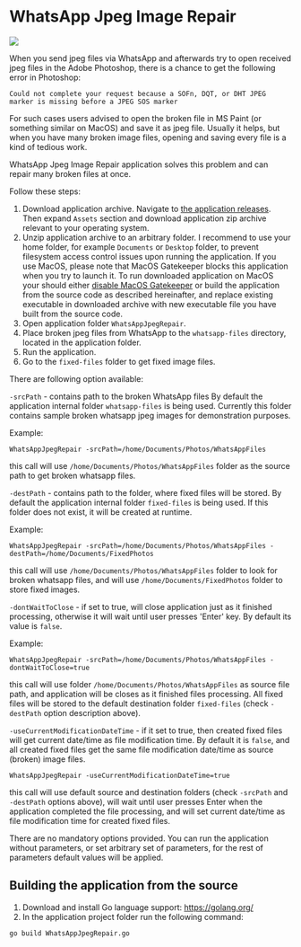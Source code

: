 # WhatsApp Jpeg Image Repair

[![](https://github.com/cdefgah/whatsapp-jpeg-repair/workflows/build/badge.svg)](https://github.com/cdefgah/whatsapp-jpeg-repair/actions)

When you send jpeg files via WhatsApp and afterwards try to open received jpeg files in the Adobe Photoshop, there is a chance to get the following error in Photoshop:

`Could not complete your request because a SOFn, DQT, or DHT JPEG marker is missing before a JPEG SOS marker`

For such cases users advised to open the broken file in MS Paint (or something similar on MacOS) and save it as jpeg file. Usually it helps, but when you have many broken image files, opening and saving every file is a kind of tedious work.

WhatsApp Jpeg Image Repair application solves this problem and can repair many broken files at once.

Follow these steps:
1. Download application archive. Navigate to [the application releases](https://github.com/cdefgah/whatsapp-jpeg-repair/releases). Then expand `Assets` section and download application zip archive relevant to your operating system.
2. Unzip application archive to an arbitrary folder. I recommend to use your home folder, for example `Documents` or `Desktop` folder, to prevent filesystem access control issues upon running the application. If you use MacOS, please note that MacOS Gatekeeper blocks this application when you try to launch it. To run downloaded application on MacOS your should either [disable MacOS Gatekeeper](https://www.google.com/search?q=disable+MacOS+Gatekeeper) or build the application from the source code as described hereinafter, and replace existing executable in downloaded archive with new executable file you have built from the source code.
3. Open application folder `WhatsAppJpegRepair`.
4. Place broken jpeg files from WhatsApp to the `whatsapp-files` directory, located in the application folder.
5. Run the application.
6. Go to the `fixed-files` folder to get fixed image files.

There are following option available:

`-srcPath` - contains path to the broken WhatsApp files
By default the application internal folder `whatsapp-files` is being used.
Currently this folder contains sample broken whatsapp jpeg images for demonstration purposes.

Example:
```
WhatsAppJpegRepair -srcPath=/home/Documents/Photos/WhatsAppFiles
```

this call will use `/home/Documents/Photos/WhatsAppFiles` folder as the source path to get broken whatsapp files.

`-destPath` - contains path to the folder, where fixed files will be stored.
By default the application internal folder `fixed-files` is being used.
If this folder does not exist, it will be created at runtime.

Example:
```
WhatsAppJpegRepair -srcPath=/home/Documents/Photos/WhatsAppFiles -destPath=/home/Documents/FixedPhotos
```
this call will use `/home/Documents/Photos/WhatsAppFiles` folder to look for broken whatsapp files, and will use `/home/Documents/FixedPhotos` folder to store fixed images.

`-dontWaitToClose` - if set to true, will close application just as it finished processing, otherwise it will wait until user presses 'Enter' key. By default its value is `false`.

Example:
```
WhatsAppJpegRepair -srcPath=/home/Documents/Photos/WhatsAppFiles -dontWaitToClose=true
```
this call will use folder `/home/Documents/Photos/WhatsAppFiles` as source file path, and application will be closes as it finished files processing. All fixed files will be stored to the default destination folder `fixed-files` (check `-destPath` option description above).

`-useCurrentModificationDateTime` - if it set to true, then created fixed files will get current date/time as file modification time. By default it is `false`, and all created fixed files get the same file modification date/time as source (broken) image files.

```
WhatsAppJpegRepair -useCurrentModificationDateTime=true
```
this call will use default source and destination folders (check `-srcPath` and `-destPath` options above), will wait until user presses Enter when the application completed the file processing,
and will set current date/time as file modification time for created fixed files.

There are no mandatory options provided. You can run the application without parameters, or set arbitrary set of parameters, for the rest of parameters default values will be applied.

## Building the application from the source

1. Download and install Go language support: https://golang.org/
2. In the application project folder run the following command:
```
go build WhatsAppJpegRepair.go
```
